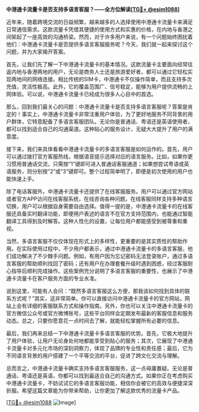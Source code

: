 **中港通卡流量卡是否支持多语言客服？——全方位解读[[TG💪+ @esim1088](https://t.me/s/esim1088)]**

近年来，随着跨境交流的日益频繁，越来越多的人选择使用中港通卡流量卡来满足日常通信需求。这款流量卡凭借其便捷的使用方式和实惠的价格，在内地与香港之间架起了一座高效的沟通桥梁。然而，对于许多用户来说，有一个问题始终困扰着他们：中港通卡流量卡是否提供多语言客服服务呢？今天，我们就一起来探讨这个问题，并为大家揭开答案。

首先，让我们先了解一下中港通卡流量卡的基本情况。这款流量卡主要面向经常往返内地与香港两地的用户，无论是商务人士还是旅游爱好者，都可以通过它轻松实现两地间的网络连接。相比传统的SIM卡，中港通卡不仅操作简单，而且支持多次充值，灵活性极高。此外，它的覆盖范围广、信号稳定，能够为用户提供流畅的上网体验。可以说，中港通卡流量卡已经成为很多人心目中的首选。

那么，回到我们最关心的问题：中港通卡流量卡是否支持多语言客服呢？答案是肯定的！事实上，中港通卡流量卡非常注重用户体验，为了更好地服务不同背景的用户群体，它特意配备了多语言客服团队。无论你是普通话、粤语还是英语使用者，都可以找到适合自己的沟通渠道。这种贴心的服务设计，无疑大大提升了用户的满意度。

接下来，我们来具体看看中港通卡流量卡的多语言客服是如何运作的。首先，用户可以通过拨打官方客服热线，根据语音提示选择对应的语言服务。比如，如果你更习惯用普通话交流，只需按“1”键即可进入普通话客服通道；如果想尝试粤语或英语服务，则分别按“2”或“3”键即可。整个过程简单明了，即便是初次使用的用户也能快速上手。

除了电话客服外，中港通卡流量卡还提供了在线客服服务。用户可以通过官方网站或者官方APP访问在线客服系统，在线咨询各种问题。在线客服同样支持多种语言切换，用户可以根据自身需要自由选择。值得一提的是，中港通卡流量卡的在线客服还具备实时翻译功能，即便用户表述的语言不在官方支持范围内，也能通过智能翻译工具得到及时解答。这种人性化的设置，让每位用户都能感受到被尊重和重视。

当然，多语言客服不仅仅体现在形式上的多样性，更重要的是其实质性的帮助作用。在实际使用过程中，不少用户都表示，通过中港通卡流量卡的多语言客服，他们成功解决了不少棘手问题。例如，有用户因为忘记密码无法登录账户，通过多语言客服的帮助顺利找回了密码；还有用户在办理套餐升级时遇到困惑，经过客服耐心指导后顺利完成操作。这些案例充分说明了多语言客服的重要性，也展示了中港通卡流量卡在客户服务方面的专业水准。

说到这里，可能有人会问：“既然多语言客服这么方便，那我该如何找到具体的联系方式呢？”其实，这非常简单。你可以直接访问中港通卡流量卡的官方网站，网站上会有详细的客服联系方式和操作指南。另外，你也可以关注中港通卡流量卡的官方微信公众号或官方微博账号，这些平台同样会定期发布最新的客服信息和服务动态。总之，只要你愿意花一点时间去了解，就能轻松掌握所有必要的信息。

最后，我们再来总结一下中港通卡流量卡多语言客服的优势。首先，它极大地提升了用户体验，让用户无论身处何地都能享受到贴心的服务；其次，它展现了中港通卡流量卡对多元化市场的深刻洞察力，体现了品牌的专业性和责任感；最后，它为不同语言背景的用户搭建了一个平等交流的平台，促进了跨文化交流与理解。

总而言之，中港通卡流量卡确实支持多语言客服服务，这一点毋庸置疑。无论是普通话、粤语还是英语，你都可以找到最适合自己的沟通方式。如果你正在考虑购买中港通卡流量卡，不妨试试它的多语言客服功能，相信你会被它的高效与便捷深深折服。希望这篇文章能为你带来帮助，让你更加了解这款优秀的流量卡产品。

[[TG💪+ @esim1088](https://t.me/s/esim1088) ![Image](https://i.postimg.cc/4NQfJmqS/Snipaste-2025-05-13-00-14-12.png)]